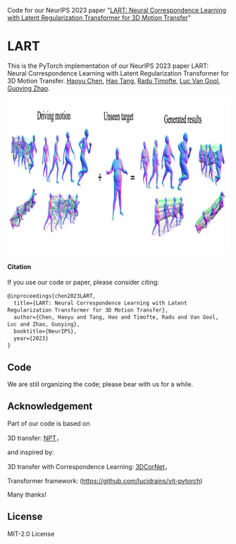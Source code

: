 Code for our NeurIPS 2023 paper "[LART: Neural Correspondence Learning with Latent Regularization Transformer for 3D Motion Transfer](https://openreview.net/pdf?id=g27BggUT3L)"

# LART
This is the PyTorch implementation of our NeurIPS 2023 paper LART: Neural Correspondence Learning with Latent Regularization Transformer for 3D Motion Transfer.
[Haoyu Chen](https://scholar.google.com/citations?user=QgbraMIAAAAJ&hl=en), [Hao Tang](https://github.com/Ha0Tang), [Radu Timofte](https://scholar.google.be/citations?user=u3MwH5kAAAAJ&hl=en), [Luc Van Gool](https://scholar.google.be/citations?user=TwMib_QAAAAJ&hl=en), [Guoying Zhao](https://scholar.google.com/citations?user=hzywrFMAAAAJ&hl=en). <br>

<img src="lart.PNG" width="1000" height="350">

#### Citation

If you use our code or paper, please consider citing:
```
@inproceedings{chen2023LART,
  title={LART: Neural Correspondence Learning with Latent Regularization Transformer for 3D Motion Transfer},
  author={Chen, Haoyu and Tang, Hao and Timofte, Radu and Van Gool, Luc and Zhao, Guoying},
  booktitle={NeurIPS},
  year={2023}
}
```

## Code
We are still organizing the code; please bear with us for a while.

## Acknowledgement
Part of our code is based on 

3D transfer: [NPT](https://github.com/jiashunwang/Neural-Pose-Transfer)，

and inspired by:

3D transfer with Correspondence Learning: [3DCorNet](https://github.com/ChaoyueSong/3d-corenet)，

Transformer framework: (https://github.com/lucidrains/vit-pytorch) 

Many thanks!

## License
MIT-2.0 License
